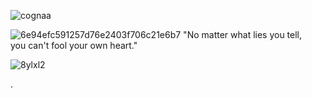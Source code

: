 ![cognaa](https://github.com/user-attachments/assets/1e83a1c0-ca2a-4ed0-8e31-622d66ddd019)

![6e94efc591257d76e2403f706c21e6b7](https://github.com/user-attachments/assets/4bffc330-1415-4746-b97f-7bb083880cb5)
     "No matter what lies you tell,      
     you can't fool your own heart."

![8ylxl2](https://github.com/user-attachments/assets/0e276b55-00c2-493c-8d58-3d0f0ff351e7)

.
